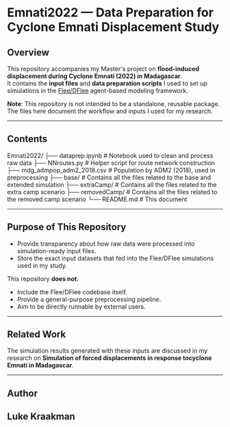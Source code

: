 # Emnati2022 — Data Preparation for Cyclone Emnati Displacement Study

## Overview
This repository accompanies my Master's project on **flood-induced displacement during Cyclone Emnati (2022) in Madagascar**.  
It contains the **input files** and **data preparation scripts** I used to set up simulations in the [Flee/DFlee](https://github.com/djgroen/flee) agent-based modeling framework.  

**Note**: This repository is not intended to be a standalone, reusable package. The files here document the workflow and inputs I used for my research.

---

## Contents

Emnati2022/
├── dataprep.ipynb # Notebook used to clean and process raw data
├── NNroutes.py # Helper script for route network construction
├── mdg_admpop_adm2_2018.csv # Population by ADM2 (2018), used in preprocessing
├── base/ # Contains all the files related to the base and extended simulation
├── extraCamp/ # Contains all the files related to the extra camp scenario
├── removedCamp/ # Contains all the files related to the removed camp scenario
└── README.md # This document

---

## Purpose of This Repository
- Provide transparency about how raw data were processed into simulation-ready input files.  
- Store the exact input datasets that fed into the Flee/DFlee simulations used in my study.  

This repository **does not**:  
- Include the Flee/DFlee codebase itself.  
- Provide a general-purpose preprocessing pipeline.  
- Aim to be directly runnable by external users.  

---

## Related Work
The simulation results generated with these inputs are discussed in my research on **Simulation of forced displacements in response tocyclone Emnati in Madagascar**.

---

## Author
**Luke Kraakman**  
---
